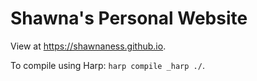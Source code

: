 # Shawna's Personal Website

View at <https://shawnaness.github.io>.

To compile using Harp:
`harp compile _harp ./`.